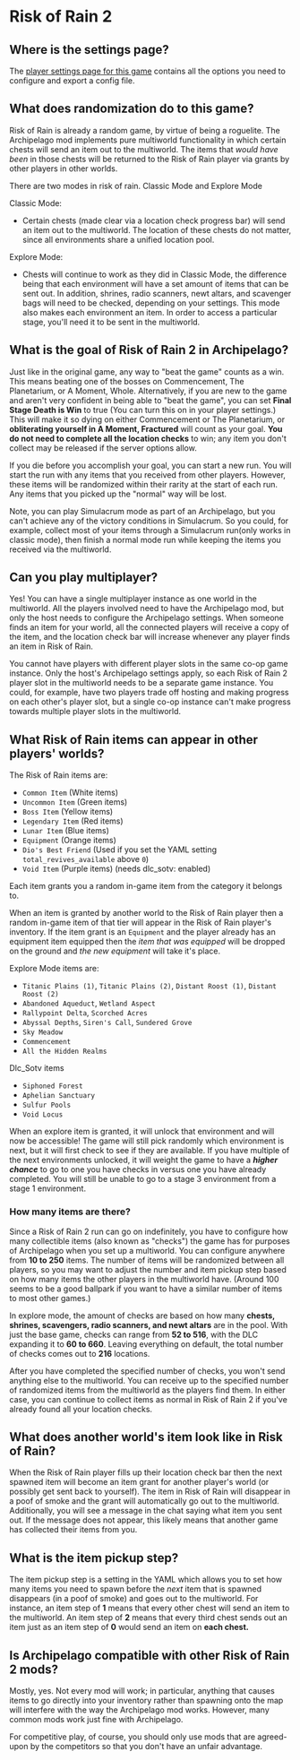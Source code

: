 # Risk of Rain 2

## Where is the settings page?

The [player settings page for this game](../player-settings) contains all the options you need to configure and export a
config file.

## What does randomization do to this game?

Risk of Rain is already a random game, by virtue of being a roguelite. The Archipelago mod implements pure multiworld
functionality in which certain chests will send an item out to the
multiworld. The items that _would have been_ in those chests will be returned to the Risk of Rain player via grants by
other players in other worlds.

There are two modes in risk of rain. Classic Mode and Explore Mode

Classic Mode:

  - Certain chests (made clear via a location check progress bar) will send an item out to the
    multiworld. The location of these chests do not matter, since all environments share a unified location pool.

Explore Mode:

  - Chests will continue to work as they did in Classic Mode, the difference being that each environment
  will have a set amount of items that can be sent out. In addition, shrines, radio scanners, newt altars, 
  and scavenger bags will need to be checked, depending on your settings.
  This mode also makes each environment an item. In order to access a particular stage, you'll need it to be 
  sent in the multiworld.

## What is the goal of Risk of Rain 2 in Archipelago?

Just like in the original game, any way to "beat the game" counts as a win. This means beating one of the bosses 
on Commencement, The Planetarium, or A Moment, Whole. Alternatively, if you are new to the game and 
aren't very confident in being able to "beat the game", you can set **Final Stage Death is Win** to true
(You can turn this on in your player settings.) This will make it so dying on either Commencement or The Planetarium,
or **obliterating yourself in A Moment, Fractured** will count as your goal.
**You do not need to complete all the location checks** to win; any item you don't collect may be released if the 
server options allow.

If you die before you accomplish your goal, you can start a new run. You will start the run with any items that you
received from other players. However, these items will be randomized within their rarity at the start of each run. 
Any items that you picked up the "normal" way will be lost.

Note, you can play Simulacrum mode as part of an Archipelago, but you can't achieve any of the victory conditions in
Simulacrum. So you could, for example, collect most of your items through a Simulacrum run(only works in classic mode),
then finish a normal mode run while keeping the items you received via the multiworld.

## Can you play multiplayer?

Yes! You can have a single multiplayer instance as one world in the multiworld. All the players involved need to have
the Archipelago mod, but only the host needs to configure the Archipelago settings. When someone finds an item for your
world, all the connected players will receive a copy of the item, and the location check bar will increase whenever any
player finds an item in Risk of Rain.

You cannot have players with different player slots in the same co-op game instance. Only the host's Archipelago
settings apply, so each Risk of Rain 2 player slot in the multiworld needs to be a separate game instance. You could,
for example, have two players trade off hosting and making progress on each other's player slot, but a single co-op
instance can't make progress towards multiple player slots in the multiworld.


## What Risk of Rain items can appear in other players' worlds?

The Risk of Rain items are:

* `Common Item`    (White items)
* `Uncommon Item`  (Green items)
* `Boss Item`      (Yellow items)
* `Legendary Item` (Red items)
* `Lunar Item`     (Blue items)
* `Equipment`      (Orange items)
* `Dio's Best Friend` (Used if you set the YAML setting `total_revives_available` above `0`)
* `Void Item`      (Purple items) (needs dlc_sotv: enabled)

Each item grants you a random in-game item from the category it belongs to.

When an item is granted by another world to the Risk of Rain player then a random
in-game item of that tier will appear in the Risk of Rain player's inventory. If the item grant is an `Equipment` and
the player already has an equipment item equipped then the _item that was equipped_ will be dropped on the ground and 
_the new equipment_ will take it's place.

Explore Mode items are:

* `Titanic Plains (1)`, `Titanic Plains (2)`, `Distant Roost (1)`, `Distant Roost (2)`
* `Abandoned Aqueduct`, `Wetland Aspect`
* `Rallypoint Delta`, `Scorched Acres`
* `Abyssal Depths`, `Siren's Call`, `Sundered Grove`
* `Sky Meadow`
* `Commencement`
* `All the Hidden Realms`

Dlc_Sotv items
* `Siphoned Forest`
* `Aphelian Sanctuary`
* `Sulfur Pools`
* `Void Locus`

When an explore item is granted, it will unlock that environment and will now be accessible! The 
game will still pick randomly which environment is next, but it will first check to see if they are available. If you have
multiple of the next environments unlocked, it will weight the game to have a ***higher chance*** to go to one you 
have checks in versus one you have already completed. You will still be unable to go to a stage 3 environment from a stage 1 environment.



### How many items are there?

Since a Risk of Rain 2 run can go on indefinitely, you have to configure how many collectible items (also known as
"checks") the game has for purposes of Archipelago when you set up a multiworld. You can configure anywhere from **10
to 250** items. The number of items will be randomized between all players, so you may want to adjust the number and
item pickup step based on how many items the other players in the multiworld have. (Around 100 seems to be a good
ballpark if you want to have a similar number of items to most other games.)

In explore mode, the amount of checks are based on how many **chests, shrines, scavengers, radio scanners, and newt altars**
are in the pool. With just the base game, checks can range from **52 to 516**, with the DLC expanding it to **60 to 660**. 
Leaving everything on default, the total number of checks comes out to **216** locations.

After you have completed the specified number of checks, you won't send anything else to the multiworld. You can
receive up to the specified number of randomized items from the multiworld as the players find them. In either case,
you can continue to collect items as normal in Risk of Rain 2 if you've already found all your location checks.

## What does another world's item look like in Risk of Rain?

When the Risk of Rain player fills up their location check bar then the next spawned item will become an item grant for
another player's world (or possibly get sent back to yourself). The item in Risk of Rain will disappear in a poof of
smoke and the grant will automatically go out to the multiworld. Additionally, you will see a message in the chat saying
what item you sent out. If the message does not appear, this likely means that another game has collected their items from you.

## What is the item pickup step?

The item pickup step is a setting in the YAML which allows you to set how many items you need to spawn before the _next_ item
that is spawned disappears (in a poof of smoke) and goes out to the multiworld. For instance, an item step of **1** means that 
every other chest will send an item to the multiworld. An item step of **2** means that every third chest sends out an item 
just as an item step of **0** would send an item on **each chest.**

## Is Archipelago compatible with other Risk of Rain 2 mods?

Mostly, yes. Not every mod will work; in particular, anything that causes items to go directly into your inventory
rather than spawning onto the map will interfere with the way the Archipelago mod works. However, many common mods work
just fine with Archipelago.

For competitive play, of course, you should only use mods that are agreed-upon by the competitors so that you don't
have an unfair advantage.
